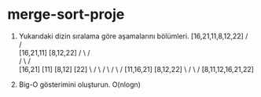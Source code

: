 # merge-sort-proje
1) Yukarıdaki dizin sıralama göre aşamalarını bölümleri.
                        [16,21,11,8,12,22]
                       /                  \
                      /                    \
            [16,21,11]                      [8,12,22]
           /          \                    /         \
          /            \                  /           \
   [16,21]              [11]        [8,12]             [22]
          \            /                  \           /
           \          /                    \         /
            [11,16,21]                      [8,12,22]
                      \                    /
                       \                  /
                        [8,11,12,16,21,22]
                        
                        
 2) Big-O gösterimini oluşturun.
O(nlogn)                       
